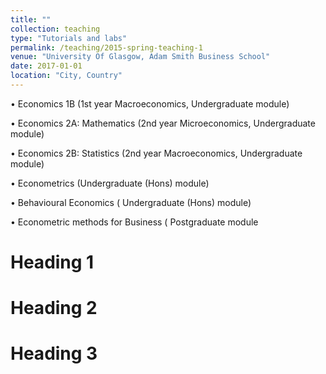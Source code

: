 ```yaml
---
title: ""
collection: teaching
type: "Tutorials and labs"
permalink: /teaching/2015-spring-teaching-1
venue: "University Of Glasgow, Adam Smith Business School"
date: 2017-01-01
location: "City, Country"
---
```


• Economics 1B (1st year Macroeconomics, Undergraduate module)

• Economics 2A: Mathematics (2nd year Microeconomics, Undergraduate module)

• Economics 2B: Statistics (2nd year Macroeconomics, Undergraduate module)

• Econometrics (Undergraduate (Hons) module)

• Behavioural Economics ( Undergraduate (Hons) module)

• Econometric methods for Business ( Postgraduate module

Heading 1
======

Heading 2
======

Heading 3
======
